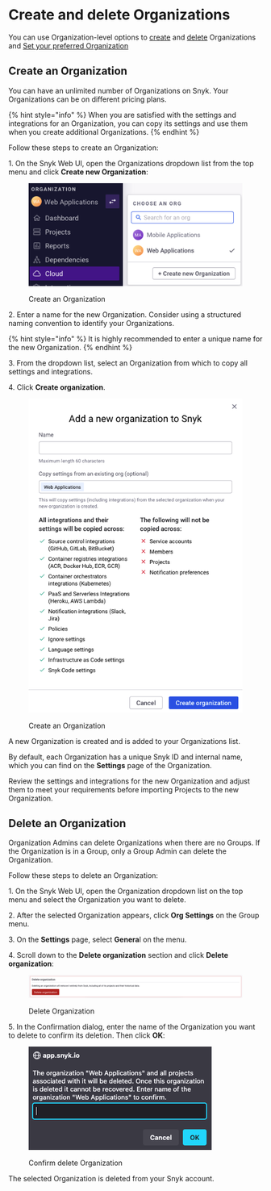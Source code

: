 # Create and delete Organizations

You can use Organization-level options to [create](create-and-delete-organizations.md#create-an-organization) and [delete](create-and-delete-organizations.md#delete-an-organization) Organizations and [Set your preferred Organization](set-your-preferred-organization.md)

## Create an Organization

You can have an unlimited number of Organizations on Snyk. Your Organizations can be on different pricing plans.

{% hint style="info" %}
When you are satisfied with the settings and integrations for an Organization, you can copy its settings and use them when you create additional Organizations.
{% endhint %}

Follow these steps to create an Organization:

1\. On the Snyk Web UI, open the Organizations dropdown list from the top menu and click **Create new Organization**:

<figure><img src="../../../.gitbook/assets/organization-create-new-org.png" alt=""><figcaption><p>Create an Organization</p></figcaption></figure>

2\. Enter a name for the new Organization. Consider using a structured naming convention to identify your Organizations.

{% hint style="info" %}
It is highly recommended to enter a unique name for the new Organization.
{% endhint %}

3\. From the dropdown list, select an Organization from which to copy all settings and integrations.

4\. Click **Create organization**.

<figure><img src="../../../.gitbook/assets/organization-add-new-org.png" alt=""><figcaption><p>Create an Organization</p></figcaption></figure>

A new Organization is created and is added to your Organizations list.

By default, each Organization has a unique Snyk ID and internal name, which you can find on the **Settings** page of the Organization.

Review the settings and integrations for the new Organization and adjust them to meet your requirements before importing Projects to the new Organization.

## Delete an Organization

Organization Admins can delete Organizations when there are no Groups. If the Organization is in a Group, only a Group Admin can delete the Organization.

Follow these steps to delete an Organization:

1\. On the Snyk Web UI, open the Organization dropdown list on the top menu and select the Organization you want to delete.

2\. After the selected Organization appears, click **Org Settings** on the Group menu.

3\. On the **Settings** page, select **Genera**l on the menu.

4\. Scroll down to the **Delete organization** section and click **Delete organization**:

<figure><img src="../../../.gitbook/assets/organization-delete-org.png" alt=""><figcaption><p>Delete Organization</p></figcaption></figure>

5\. In the Confirmation dialog, enter the name of the Organization you want to delete to confirm its deletion. Then click **OK**:

<figure><img src="../../../.gitbook/assets/organization-delete-org-confirmation.png" alt=""><figcaption><p>Confirm delete Organization</p></figcaption></figure>

The selected Organization is deleted from your Snyk account.
